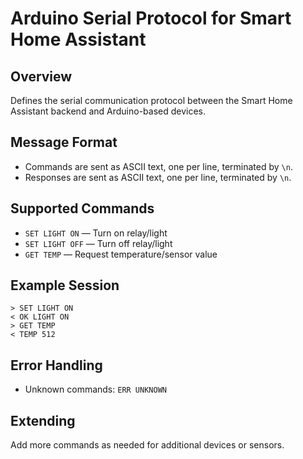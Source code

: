# Arduino Serial Protocol for Smart Home Assistant

## Overview

Defines the serial communication protocol between the Smart Home Assistant backend and Arduino-based devices.

## Message Format

- Commands are sent as ASCII text, one per line, terminated by `\n`.
- Responses are sent as ASCII text, one per line, terminated by `\n`.

## Supported Commands

- `SET LIGHT ON` — Turn on relay/light
- `SET LIGHT OFF` — Turn off relay/light
- `GET TEMP` — Request temperature/sensor value

## Example Session

```
> SET LIGHT ON
< OK LIGHT ON
> GET TEMP
< TEMP 512
```

## Error Handling

- Unknown commands: `ERR UNKNOWN`

## Extending

Add more commands as needed for additional devices or sensors.
